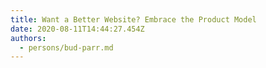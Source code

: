 ```yaml
---
title: Want a Better Website? Embrace the Product Model
date: 2020-08-11T14:44:27.454Z
authors:
  - persons/bud-parr.md
---
```

